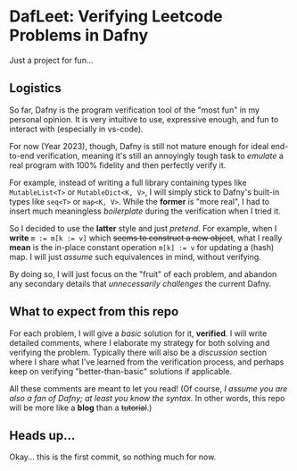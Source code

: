 # DafLeet: Verifying Leetcode Problems in Dafny

Just a project for fun...

## Logistics

So far, Dafny is the program verification tool of the "most fun" in my personal opinion.
It is very intuitive to use, expressive enough, and fun to interact with (especially in vs-code).

For now (Year 2023), though, Dafny is still not mature enough for ideal end-to-end verification,
meaning it's still an annoyingly tough task to *emulate* a real program with 100% fidelity and then perfectly verify it.

For example, instead of writing a full library containing types like `MutableList<T>` or `MutableDict<K, V>`, I will simply stick to Dafny's built-in types like `seq<T>` or `map<K, V>`. While the **former** is "more real", I had to insert much meaningless *boilerplate* during the verification when I tried it.

So I decided to use the **latter** style and just *pretend*. For example, when I **write** `m := m[k := v]` which ~~seems to construct a new object~~, what I really **mean** is the in-place constant operation `m[k] := v` for updating a (hash) map. I will just *assume* such equivalences in mind, without verifying.

By doing so, I will just focus on the "fruit" of each problem, and abandon any secondary details that *unnecessarily challenges* the current Dafny.

## What to expect from this repo

For each problem, I will give a *basic* solution for it, **verified**. I will write detailed comments, where I elaborate my strategy for both solving and verifying the problem. Typically there will also be a *discussion* section where I share what I've learned from the verification process, and perhaps keep on verifying "better-than-basic" solutions if applicable.

All these comments are meant to let you read! (Of course, *I assume you are also a fan of Dafny; at least you know the syntax.* In other words, this repo will be more like a **blog** than a ~~tutorial~~.)

## Heads up...

Okay... this is the first commit, so nothing much for now.